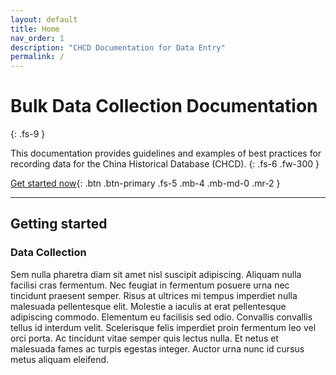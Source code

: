 ```yaml
---
layout: default
title: Home
nav_order: 1
description: "CHCD Documentation for Data Entry"
permalink: /
---
```


# Bulk Data Collection Documentation
{: .fs-9 }

This documentation provides guidelines and examples of best practices for recording data for the China Historical Database (CHCD).
{: .fs-6 .fw-300 }

[Get started now](#getting-started){: .btn .btn-primary .fs-5 .mb-4 .mb-md-0 .mr-2 }

---

## Getting started

### Data Collection

Sem nulla pharetra diam sit amet nisl suscipit adipiscing. Aliquam nulla facilisi cras fermentum. Nec feugiat in fermentum posuere urna nec tincidunt praesent semper. Risus at ultrices mi tempus imperdiet nulla malesuada pellentesque elit. Molestie a iaculis at erat pellentesque adipiscing commodo. Elementum eu facilisis sed odio. Convallis convallis tellus id interdum velit. Scelerisque felis imperdiet proin fermentum leo vel orci porta. Ac tincidunt vitae semper quis lectus nulla. Et netus et malesuada fames ac turpis egestas integer. Auctor urna nunc id cursus metus aliquam eleifend.
